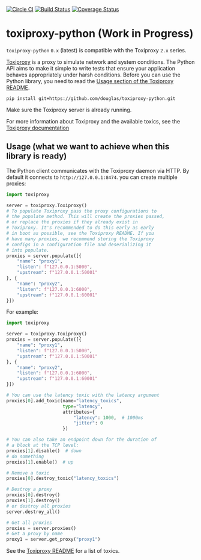 [![Circle CI](https://circleci.com/gh/douglas/toxiproxy-python.svg?style=shield)](https://circleci.com/gh/douglas/toxiproxy-python) [![Build Status](https://travis-ci.org/douglas/toxiproxy-python.svg?branch=master)](https://travis-ci.org/douglas/toxiproxy-python) [![Coverage Status](https://coveralls.io/repos/github/douglas/toxiproxy-python/badge.svg?branch=master)](https://coveralls.io/github/douglas/toxiproxy-python?branch=master)

# toxiproxy-python (Work in Progress)

`toxiproxy-python` `0.x` (latest) is compatible with the Toxiproxy `2.x` series.

[Toxiproxy](https://github.com/shopify/toxiproxy) is a proxy to simulate network
and system conditions. The Python API aims to make it simple to write tests that
ensure your application behaves appropriately under harsh conditions. Before you
can use the Python library, you need to read the [Usage section of the Toxiproxy
README](https://github.com/shopify/toxiproxy#usage).

```
pip install git+https://github.com/douglas/toxiproxy-python.git
```

Make sure the Toxiproxy server is already running.

For more information about Toxiproxy and the available toxics, see the [Toxiproxy
documentation](https://github.com/shopify/toxiproxy)

## Usage (what we want to achieve when this library is ready)

The Python client communicates with the Toxiproxy daemon via HTTP. By default it
connects to `http://127.0.0.1:8474`. you can create multiple proxies:

```python
import toxiproxy

server = toxiproxy.Toxiproxy()
# To populate Toxiproxy pass the proxy configurations to
# the populate method. This will create the proxies passed,
# or replace the proxies if they already exist in
# Toxiproxy. It's recommended to do this early as early
# in boot as possible, see the Toxiproxy README. If you
# have many proxies, we recommend storing the Toxiproxy
# configs in a configuration file and deserializing it
# into populate.
proxies = server.populate([{
    "name": "proxy1",
    "listen": f"127.0.0.1:5000",
    "upstream": f"127.0.0.1:50001"
}, {
    "name": "proxy2",
    "listen": f"127.0.0.1:6000",
    "upstream": f"127.0.0.1:60001"
}])
```

For example:
```python
import toxiproxy

server = toxiproxy.Toxiproxy()
proxies = server.populate([{
    "name": "proxy1",
    "listen": f"127.0.0.1:5000",
    "upstream": f"127.0.0.1:50001"
}, {
    "name": "proxy2",
    "listen": f"127.0.0.1:6000",
    "upstream": f"127.0.0.1:60001"
}])

# You can use the latency toxic with the latency argument
proxies[0].add_toxic(name="latency_toxics",
                     type="latency",
                     attributes={
                         "latency": 1000,  # 1000ms
                         "jitter": 0
                     })

# You can also take an endpoint down for the duration of
# a block at the TCP level:
proxies[1].disable()  # down
# do something
proxies[1].enable()  # up

# Remove a toxic
proxies[0].destroy_toxic("latency_toxics")

# Destroy a proxy
proxies[0].destroy()
proxies[1].destroy()
# or destroy all proxies
server.destroy_all()

# Get all proxies
proxies = server.proxies()
# Get a proxy by name
proxy1 = server.get_proxy("proxy1")
```

See the [Toxiproxy README](https://github.com/shopify/toxiproxy#Toxics) for a
list of toxics.
